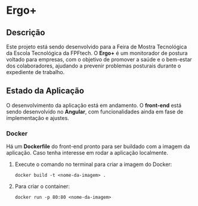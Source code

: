 # Ergo+

## Descrição

Este projeto está sendo desenvolvido para a Feira de Mostra Tecnológica da Escola Tecnológica da FPFtech. O **Ergo+** é um monitorador de postura voltado para empresas, com o objetivo de promover a saúde e o bem-estar dos colaboradores, ajudando a prevenir problemas posturais durante o expediente de trabalho.

## Estado da Aplicação

O desenvolvimento da aplicação está em andamento. O **front-end** está sendo desenvolvido no **Angular**, com funcionalidades ainda em fase de implementação e ajustes.

### Docker

Há um **Dockerfile** do front-end pronto para ser buildado com a imagem da aplicação. Caso tenha interesse em rodar a aplicação localmente.

1. Execute o comando no terminal para criar a imagem do Docker:
   ```
   docker build -t <nome-da-imagem> .
2. Para criar o container:
   ```
   docker run -p 80:80 <nome-da-imagem>


